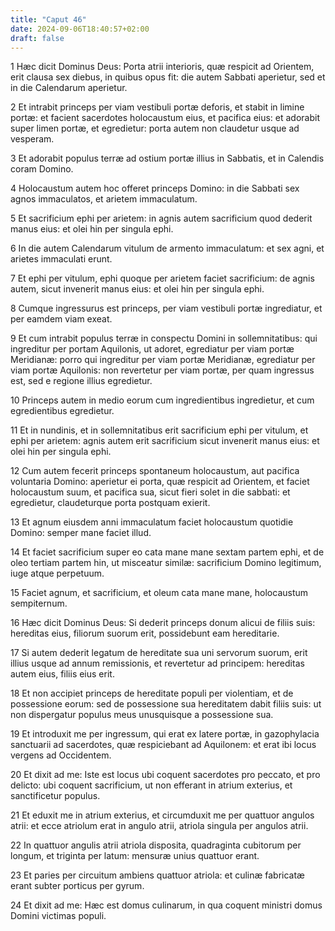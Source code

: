 ```yaml
---
title: "Caput 46"
date: 2024-09-06T18:40:57+02:00
draft: false
---
```




1 Hæc dicit Dominus Deus: Porta atrii interioris, quæ respicit ad Orientem, erit clausa sex diebus, in quibus opus fit: die autem Sabbati aperietur, sed et in die Calendarum aperietur.

2 Et intrabit princeps per viam vestibuli portæ deforis, et stabit in limine portæ: et facient sacerdotes holocaustum eius, et pacifica eius: et adorabit super limen portæ, et egredietur: porta autem non claudetur usque ad vesperam.

3 Et adorabit populus terræ ad ostium portæ illius in Sabbatis, et in Calendis coram Domino.

4 Holocaustum autem hoc offeret princeps Domino: in die Sabbati sex agnos immaculatos, et arietem immaculatum.

5 Et sacrificium ephi per arietem: in agnis autem sacrificium quod dederit manus eius: et olei hin per singula ephi.

6 In die autem Calendarum vitulum de armento immaculatum: et sex agni, et arietes immaculati erunt.

7 Et ephi per vitulum, ephi quoque per arietem faciet sacrificium: de agnis autem, sicut invenerit manus eius: et olei hin per singula ephi.

8 Cumque ingressurus est princeps, per viam vestibuli portæ ingrediatur, et per eamdem viam exeat.

9 Et cum intrabit populus terræ in conspectu Domini in sollemnitatibus: qui ingreditur per portam Aquilonis, ut adoret, egrediatur per viam portæ Meridianæ: porro qui ingreditur per viam portæ Meridianæ, egrediatur per viam portæ Aquilonis: non revertetur per viam portæ, per quam ingressus est, sed e regione illius egredietur.

10 Princeps autem in medio eorum cum ingredientibus ingredietur, et cum egredientibus egredietur.

11 Et in nundinis, et in sollemnitatibus erit sacrificium ephi per vitulum, et ephi per arietem: agnis autem erit sacrificium sicut invenerit manus eius: et olei hin per singula ephi.

12 Cum autem fecerit princeps spontaneum holocaustum, aut pacifica voluntaria Domino: aperietur ei porta, quæ respicit ad Orientem, et faciet holocaustum suum, et pacifica sua, sicut fieri solet in die sabbati: et egredietur, claudeturque porta postquam exierit.

13 Et agnum eiusdem anni immaculatum faciet holocaustum quotidie Domino: semper mane faciet illud.

14 Et faciet sacrificium super eo cata mane mane sextam partem ephi, et de oleo tertiam partem hin, ut misceatur similæ: sacrificium Domino legitimum, iuge atque perpetuum.

15 Faciet agnum, et sacrificium, et oleum cata mane mane, holocaustum sempiternum.

16 Hæc dicit Dominus Deus: Si dederit princeps donum alicui de filiis suis: hereditas eius, filiorum suorum erit, possidebunt eam hereditarie.

17 Si autem dederit legatum de hereditate sua uni servorum suorum, erit illius usque ad annum remissionis, et revertetur ad principem: hereditas autem eius, filiis eius erit.

18 Et non accipiet princeps de hereditate populi per violentiam, et de possessione eorum: sed de possessione sua hereditatem dabit filiis suis: ut non dispergatur populus meus unusquisque a possessione sua.

19 Et introduxit me per ingressum, qui erat ex latere portæ, in gazophylacia sanctuarii ad sacerdotes, quæ respiciebant ad Aquilonem: et erat ibi locus vergens ad Occidentem.

20 Et dixit ad me: Iste est locus ubi coquent sacerdotes pro peccato, et pro delicto: ubi coquent sacrificium, ut non efferant in atrium exterius, et sanctificetur populus.

21 Et eduxit me in atrium exterius, et circumduxit me per quattuor angulos atrii: et ecce atriolum erat in angulo atrii, atriola singula per angulos atrii.

22 In quattuor angulis atrii atriola disposita, quadraginta cubitorum per longum, et triginta per latum: mensuræ unius quattuor erant.

23 Et paries per circuitum ambiens quattuor atriola: et culinæ fabricatæ erant subter porticus per gyrum.

24 Et dixit ad me: Hæc est domus culinarum, in qua coquent ministri domus Domini victimas populi.

